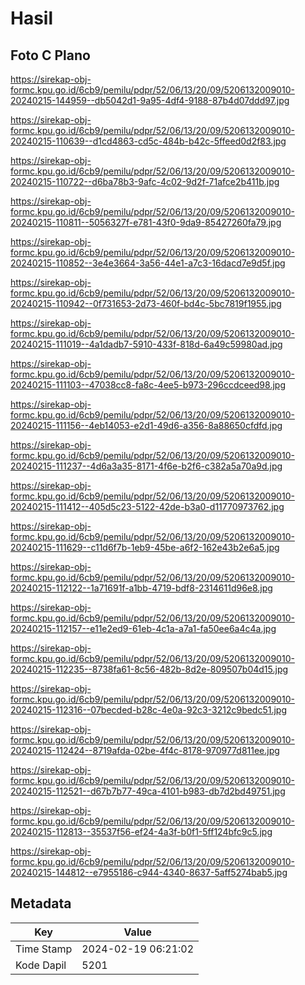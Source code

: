 # Hasil

## Foto C Plano

https://sirekap-obj-formc.kpu.go.id/6cb9/pemilu/pdpr/52/06/13/20/09/5206132009010-20240215-144959--db5042d1-9a95-4df4-9188-87b4d07ddd97.jpg

https://sirekap-obj-formc.kpu.go.id/6cb9/pemilu/pdpr/52/06/13/20/09/5206132009010-20240215-110639--d1cd4863-cd5c-484b-b42c-5ffeed0d2f83.jpg

https://sirekap-obj-formc.kpu.go.id/6cb9/pemilu/pdpr/52/06/13/20/09/5206132009010-20240215-110722--d6ba78b3-9afc-4c02-9d2f-71afce2b411b.jpg

https://sirekap-obj-formc.kpu.go.id/6cb9/pemilu/pdpr/52/06/13/20/09/5206132009010-20240215-110811--5056327f-e781-43f0-9da9-85427260fa79.jpg

https://sirekap-obj-formc.kpu.go.id/6cb9/pemilu/pdpr/52/06/13/20/09/5206132009010-20240215-110852--3e4e3664-3a56-44e1-a7c3-16dacd7e9d5f.jpg

https://sirekap-obj-formc.kpu.go.id/6cb9/pemilu/pdpr/52/06/13/20/09/5206132009010-20240215-110942--0f731653-2d73-460f-bd4c-5bc7819f1955.jpg

https://sirekap-obj-formc.kpu.go.id/6cb9/pemilu/pdpr/52/06/13/20/09/5206132009010-20240215-111019--4a1dadb7-5910-433f-818d-6a49c59980ad.jpg

https://sirekap-obj-formc.kpu.go.id/6cb9/pemilu/pdpr/52/06/13/20/09/5206132009010-20240215-111103--47038cc8-fa8c-4ee5-b973-296ccdceed98.jpg

https://sirekap-obj-formc.kpu.go.id/6cb9/pemilu/pdpr/52/06/13/20/09/5206132009010-20240215-111156--4eb14053-e2d1-49d6-a356-8a88650cfdfd.jpg

https://sirekap-obj-formc.kpu.go.id/6cb9/pemilu/pdpr/52/06/13/20/09/5206132009010-20240215-111237--4d6a3a35-8171-4f6e-b2f6-c382a5a70a9d.jpg

https://sirekap-obj-formc.kpu.go.id/6cb9/pemilu/pdpr/52/06/13/20/09/5206132009010-20240215-111412--405d5c23-5122-42de-b3a0-d11770973762.jpg

https://sirekap-obj-formc.kpu.go.id/6cb9/pemilu/pdpr/52/06/13/20/09/5206132009010-20240215-111629--c11d6f7b-1eb9-45be-a6f2-162e43b2e6a5.jpg

https://sirekap-obj-formc.kpu.go.id/6cb9/pemilu/pdpr/52/06/13/20/09/5206132009010-20240215-112122--1a71691f-a1bb-4719-bdf8-2314611d96e8.jpg

https://sirekap-obj-formc.kpu.go.id/6cb9/pemilu/pdpr/52/06/13/20/09/5206132009010-20240215-112157--e11e2ed9-61eb-4c1a-a7a1-fa50ee6a4c4a.jpg

https://sirekap-obj-formc.kpu.go.id/6cb9/pemilu/pdpr/52/06/13/20/09/5206132009010-20240215-112235--8738fa61-8c56-482b-8d2e-809507b04d15.jpg

https://sirekap-obj-formc.kpu.go.id/6cb9/pemilu/pdpr/52/06/13/20/09/5206132009010-20240215-112316--07becded-b28c-4e0a-92c3-3212c9bedc51.jpg

https://sirekap-obj-formc.kpu.go.id/6cb9/pemilu/pdpr/52/06/13/20/09/5206132009010-20240215-112424--8719afda-02be-4f4c-8178-970977d811ee.jpg

https://sirekap-obj-formc.kpu.go.id/6cb9/pemilu/pdpr/52/06/13/20/09/5206132009010-20240215-112521--d67b7b77-49ca-4101-b983-db7d2bd49751.jpg

https://sirekap-obj-formc.kpu.go.id/6cb9/pemilu/pdpr/52/06/13/20/09/5206132009010-20240215-112813--35537f56-ef24-4a3f-b0f1-5ff124bfc9c5.jpg

https://sirekap-obj-formc.kpu.go.id/6cb9/pemilu/pdpr/52/06/13/20/09/5206132009010-20240215-144812--e7955186-c944-4340-8637-5aff5274bab5.jpg


## Metadata

| Key        | Value               |
| ---------- | ------------------- |
| Time Stamp | 2024-02-19 06:21:02 |
| Kode Dapil | 5201                |



